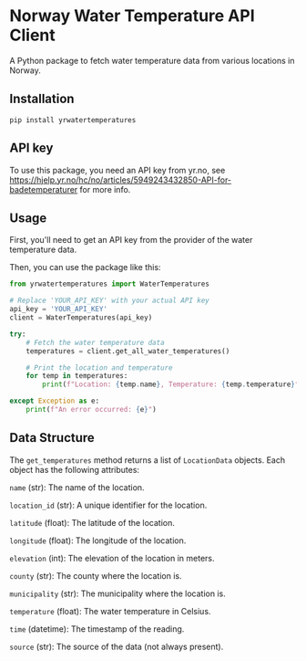 # Norway Water Temperature API Client
A Python package to fetch water temperature data from various locations in Norway.

## Installation
```
pip install yrwatertemperatures
```

## API key
To use this package, you need an API key from yr.no, see https://hjelp.yr.no/hc/no/articles/5949243432850-API-for-badetemperaturer for more info. 

## Usage
First, you'll need to get an API key from the provider of the water temperature data.

Then, you can use the package like this:

```python
from yrwatertemperatures import WaterTemperatures

# Replace 'YOUR_API_KEY' with your actual API key
api_key = 'YOUR_API_KEY'
client = WaterTemperatures(api_key)

try:
    # Fetch the water temperature data
    temperatures = client.get_all_water_temperatures()

    # Print the location and temperature
    for temp in temperatures:
        print(f"Location: {temp.name}, Temperature: {temp.temperature}°C")

except Exception as e:
    print(f"An error occurred: {e}")
```

## Data Structure
The `get_temperatures` method returns a list of `LocationData` objects. Each object has the following attributes:

`name` (str): The name of the location.

`location_id` (str): A unique identifier for the location.

`latitude` (float): The latitude of the location.

`longitude` (float): The longitude of the location.

`elevation` (int): The elevation of the location in meters.

`county` (str): The county where the location is.

`municipality` (str): The municipality where the location is.

`temperature` (float): The water temperature in Celsius.

`time` (datetime): The timestamp of the reading.

`source` (str): The source of the data (not always present).